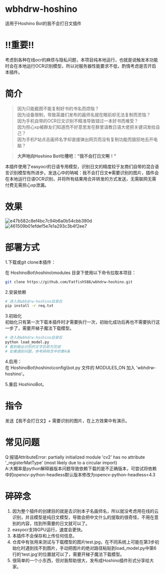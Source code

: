 # wbhdrw-hoshino
 适用于Hoshino Bot的我不会打日文插件  
#  ‼️重要‼️
考虑到各种在线ocr的麻烦与隐私问题，本项目纯本地运行，也就是说触发本功能时会在本地运行OCR识别模型，所以对服务器性能要求不低，酌情考虑是否开启本插件。
# 简介

> 因为只能截图不能复制好书的书名而烦恼？  
> 因为设备限制，导致英雄们发布的画师名就在眼前却无法复制而苦恼？  
> 因为手机自带的OCR日文识别不精准导致错过一本好书而难受？  
> 因为担心xp被群友们知道而不好意思发在群里请教日语大佬把关键词发给自己？  
> 因为手机P站点击画师名字却直接弹出网页而没有复制功能而狼狈地去开电脑？  

> **大声地向Hoshino Bot吐槽吧：“我不会打日文啊！”**

本插件使用了easyocr的日语专用模型，识别日文的精度较于友商们自带的混合语言识别模型有所进步。发送心中的呐喊：我不会打日文➕需要识别的图片，插件会在本地运行日语OCR识别，并将所有结果用合并转发的方式发送，无需联网无需付费无需担心xp泄漏。
#  效果
![e47b582c8ef4bc7c94b6a0b54cbb390d](https://github.com/Fatfish588/wbhdrw-hoshino/assets/59791439/a426d290-0e58-4941-b66d-729f5bb76a3a)
![461509b01efdef5e7e1a293c3b4f2ee7](https://github.com/Fatfish588/wbhdrw-hoshino/assets/59791439/a34513c9-6288-4b24-8736-7341653461c4)

#  部署方式

1.下载或git clone本插件：    

在 HoshinoBot\hoshino\modules 目录下使用以下命令拉取本项目：    

```bash
git clone https://github.com/Fatfish588/wbhdrw-hoshino.git
```

2.安装依赖  

```bash
# 进入到wbhdrw-hoshino目录后
pip install -r req.txt
```
3.初始化  
初始化只有第一次下载本插件时才需要执行一次，初始化成功后再也不需要执行这一步了，需要开梯子魔法下载模型。  

```bash
# 进入到wbhdrw-hoshino目录后
python load_model.py
# 看到输出识别的文字后即为完成
# 如果遇到问题，参考碎碎念中的第4条
```

4.启用：    
在 HoshinoBot\hoshino\config\bot.py 文件的 MODULES_ON 加入 'wbhdrw-hoshino'。    

5.重启 HoshinoBot。    
#  指令
  发送【我不会打日文】+ 需要识别的图片，在上方效果中有演示。  
#  常见问题
 Q:报错AttributeError: partially initialized module 'cv2' has no attribute '_registerMatType' (most likely due to a circular import)  
 A:大概率是python解释器版本问题导致依赖下载的是不正确版本，可尝试将依赖中的opencv-python-headless默认版本修改为opencv-python-headless<4.3  




# 碎碎念
1. 因为整个插件的创建目的就是去识别本子名画师名，所以就没考虑用在线的云识别，并且模型是纯日文模型，导致会把中文什么的提取的很奇怪，不用在意别的内容，找到所需要的日文就可以了。   
2. easyocr支持GPU运行，速度会更快。  
3. 本插件不会保存和上传任何信息。  
4. 仓库中有张用来测试与下载模型的图片test.jpg，在不同系统上可能在第3步初始化时遇到找不到图片，手动把图片的绝对路径粘贴到load_model.py中第6行的‘test.jpg’的位置就可以了，需要开梯子魔法下载模型。
5. 很简单的一个小东西，但对我帮助很大，发布成Hoshino插件形式分享给大家。

   
